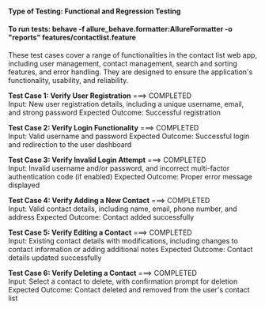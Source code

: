 #### Type of Testing: Functional and Regression Testing

#### To run tests: behave -f allure_behave.formatter:AllureFormatter -o "reports" features/contactlist.feature ####

These test cases cover a range of functionalities in the contact list web app, including user management, contact management, search and sorting features, and error handling. 
They are designed to ensure the application's functionality, usability, and reliability. 

**Test Case 1: Verify User Registration**  ===> COMPLETED <br>
    Input: New user registration details, including a unique username, email, and strong password
    Expected Outcome: Successful registration

**Test Case 2: Verify Login Functionality** ===> COMPLETED <br>
    Input: Valid username and password
    Expected Outcome: Successful login and redirection to the user dashboard

**Test Case 3: Verify Invalid Login Attempt** ===> COMPLETED <br>
    Input: Invalid username and/or password, and incorrect multi-factor authentication code (if enabled)
    Expected Outcome: Proper error message displayed

**Test Case 4: Verify Adding a New Contact** ===> COMPLETED <br>
    Input: Valid contact details, including name, email, phone number, and address
    Expected Outcome: Contact added successfully

**Test Case 5: Verify Editing a Contact** ===> COMPLETED <br>
    Input: Existing contact details with modifications, including changes to contact information or adding additional notes
    Expected Outcome: Contact details updated successfully

**Test Case 6: Verify Deleting a Contact** ===> COMPLETED <br>
    Input: Select a contact to delete, with confirmation prompt for deletion
    Expected Outcome: Contact deleted and removed from the user's contact list